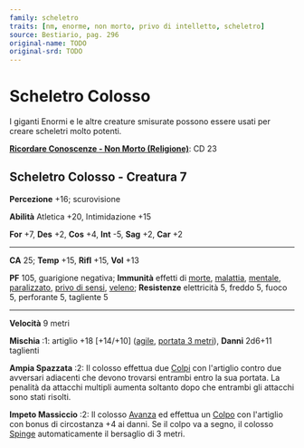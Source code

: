 ```yaml
---
family: scheletro
traits: [nm, enorme, non morto, privo di intelletto, scheletro]
source: Bestiario, pag. 296
original-name: TODO
original-srd: TODO
---
```


# Scheletro Colosso

I giganti Enormi e le altre creature smisurate possono essere usati per creare
scheletri molto potenti.

**[Ricordare Conoscenze - Non Morto (Religione)](/azioni/ricordare-conoscenze)**:
CD 23

## Scheletro Colosso - Creatura 7

**Percezione** +16; scurovisione

**Abilità** Atletica +20, Intimidazione +15

**For** +7, **Des** +2, **Cos** +4, **Int** -5, **Sag** +2, **Car** +2

---

**CA** 25; **Temp** +15, **Rifl** +15, **Vol** +13

**PF** 105, guarigione negativa; **Immunità** effetti di [morte](/tratti/morte),
[malattia](/tratti/malattia), [mentale](/tratti/mentale),
[paralizzato](/condizioni/paralizzato),
[privo di sensi](/condizioni/privo-di-sensi), [veleno](/tratti/veleno);
**Resistenze** elettricità 5, freddo 5, fuoco 5, perforante 5, tagliente 5

---

**Velocità** 9 metri

**Mischia** :1: artiglio +18 \[+14/+10] ([agile](/tratti/agile),
[portata 3 metri](/tratti/portata)), **Danni** 2d6+11 taglienti

**Ampia Spazzata** :2: Il colosso effettua due [Colpi](/azioni/colpire) con
l'artiglio contro due avversari adiacenti che devono trovarsi entrambi entro la
sua portata. La penalità da attacchi multipli aumenta soltanto dopo che entrambi
gli attacchi sono stati risolti.

**Impeto Massiccio** :2: Il colosso [Avanza](/azioni/avanzare) ed effettua un
[Colpo](/azioni/colpire) con l'artiglio con bonus di circostanza +4 ai danni. Se
il colpo va a segno, il colosso [Spinge](/azioni/spingere) automaticamente il
bersaglio di 3 metri.
